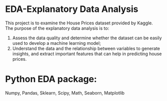 # EDA-Explanatory Data Analysis
This project is to examine the House Prices dataset provided by Kaggle. The purpose of the explanatory data analysis is to: 
  1. Assess the data quality and determine whether the dataset can be easily used to develop a machine learning model;
  2. Understand the data and the relationship between variables to generate insights, and extract important features that can help in predicting house prices.
  
# Python EDA package:
Numpy, Pandas, Sklearn, Scipy, Math, Seaborn, Matplotlib
